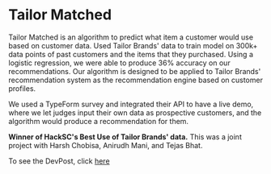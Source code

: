 # Tailor Matched

Tailor Matched is an algorithm to predict what item a customer would use based on customer data. Used Tailor Brands' data to train model on 300k+ data points of past customers and the items that they purchased. Using a logistic regression, we were able to produce 36% accuracy on our recommendations. Our algorithm is designed to be applied to Tailor Brands' recommendation system as the recommendation engine based on customer profiles. 

We used a TypeForm survey and integrated their API to have a live demo, where we let judges input their own data as prospective customers,
and the algorithm would produce a recommendation for them.

**Winner of HackSC's Best Use of Tailor Brands' data.** 
This was a joint project with Harsh Chobisa, Anirudh Mani, and Tejas Bhat.

To see the DevPost, click [here](https://devpost.com/software/tailormatched)
